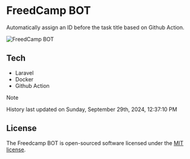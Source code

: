 # FreedCamp BOT

Automatically assign an ID before the task title based on Github Action.

![FreedCamp BOT](https://repository-images.githubusercontent.com/737932867/7d34798b-2680-471c-b089-a78a718d3d6a)

## Tech

- Laravel
- Docker
- Github Action

> [!NOTE]  
> History last updated on Sunday, September 29th, 2024, 12:37:10 PM

## License

The Freedcamp BOT is open-sourced software licensed under the [MIT license](https://opensource.org/licenses/MIT).
